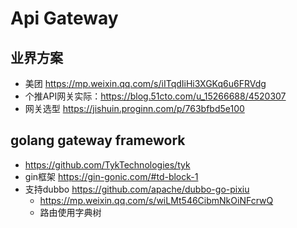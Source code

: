 # Api Gateway

## 业界方案
* 美团 https://mp.weixin.qq.com/s/iITqdIiHi3XGKq6u6FRVdg
* 个推API网关实际：https://blog.51cto.com/u_15266688/4520307
* 网关选型 https://jishuin.proginn.com/p/763bfbd5e100

## golang gateway framework
* https://github.com/TykTechnologies/tyk
* gin框架 https://gin-gonic.com/#td-block-1
* 支持dubbo https://github.com/apache/dubbo-go-pixiu
  * https://mp.weixin.qq.com/s/wiLMt546CibmNkOiNFcrwQ
  * 路由使用字典树
